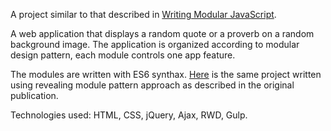A project similar to that described in [Writing Modular JavaScript](https://medium.com/@jrschwane/writing-modular-javascript-pt-1-b42a3bd23685).

A web application that displays a random quote or a proverb on a random background image. The application is organized according to modular design pattern, each module controls one app feature. 

The modules are written with ES6 synthax. [Here](https://github.com/eremina-official/quote-proverb-app) is the same project written using revealing module pattern approach as described in the original publication.

Technologies used:
HTML, CSS, jQuery, Ajax, RWD, Gulp.